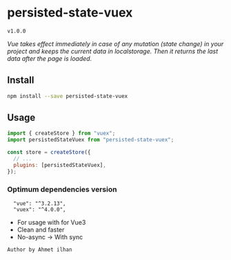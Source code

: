 # persisted-state-vuex

`v1.0.0`

_Vue takes effect immediately in case of any mutation (state change) in your project and keeps the current data in localstorage. Then it returns the last data after the page is loaded._

## Install

```bash
npm install --save persisted-state-vuex
```

## Usage

```js
import { createStore } from "vuex";
import persistedStateVuex from "persisted-state-vuex";

const store = createStore({
  // ...
  plugins: [persistedStateVuex],
});
```

### Optimum dependencies version

```
  "vue": "^3.2.13",
  "vuex": "^4.0.0",
```

- For usage with for Vue3
- Clean and faster
- No-async -> With sync

`Author by Ahmet ilhan`
